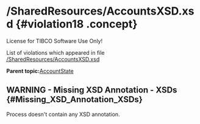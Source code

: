 # /SharedResources/AccountsXSD.xsd {#violation18 .concept}

License for TIBCO Software Use Only!

List of violations which appeared in file [/SharedResources/AccountsXSD.xsd](../../../projects/AccountState/SharedResources/AccountsXSD.xsd.md)

**Parent topic:**[AccountState](../../../qa/projects/AccountState.md)

## WARNING - Missing XSD Annotation - XSDs {#Missing_XSD_Annotation_XSDs}

Process doesn't contain any XSD annotation.

